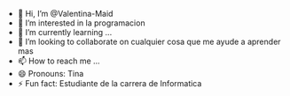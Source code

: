 - 👋 Hi, I’m @Valentina-Maid
- 👀 I’m interested in la programacion
- 🌱 I’m currently learning ...
- 💞️ I’m looking to collaborate on cualquier cosa que me ayude a aprender mas 
- 📫 How to reach me ...
- 😄 Pronouns: Tina
- ⚡ Fun fact: Estudiante de la carrera de Informatica

<!---
Valentina-Maid/Valentina-Maid is a ✨ special ✨ repository because its `README.md` (this file) appears on your GitHub profile.
You can click the Preview link to take a look at your changes.
--->
